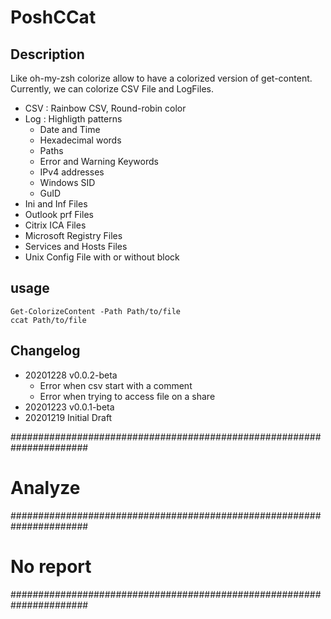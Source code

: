 # PoshCCat
## Description
Like oh-my-zsh colorize allow to have a colorized version of get-content. Currently, we can colorize CSV File and LogFiles.
- CSV : Rainbow CSV, Round-robin color
- Log : Highligth patterns
    - Date and Time
    - Hexadecimal words
    - Paths
    - Error and Warning Keywords
    - IPv4 addresses
    - Windows SID
    - GuID
- Ini and Inf Files
- Outlook prf Files
- Citrix ICA Files
- Microsoft Registry Files
- Services and Hosts Files
- Unix Config File with or without block

## usage

`Get-ColorizeContent -Path Path/to/file`    
`ccat Path/to/file`

## Changelog
- 20201228 v0.0.2-beta
    * Error when csv start with a comment
    * Error when trying to access file on a share
- 20201223 v0.0.1-beta
- 20201219 Initial Draft


######################################################################
# Analyze                                                            #
######################################################################
# No report                                                          #
######################################################################

